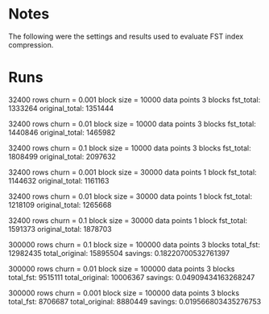 # Notes
The following were the settings and results used to evaluate FST index compression.

# Runs
32400 rows
churn = 0.001
block size = 10000 data points
3 blocks
fst_total: 1333264
original_total: 1351444

32400 rows
churn = 0.01
block size = 10000 data points
3 blocks
fst_total: 1440846
original_total: 1465982

32400 rows
churn = 0.1
block size = 10000 data points
3 blocks
fst_total: 1808499
original_total: 2097632

32400 rows
churn = 0.001
block size = 30000 data points
1 block
fst_total: 1144632
original_total: 1161163

32400 rows
churn = 0.01
block size = 30000 data points
1 block
fst_total: 1218109
original_total: 1265668

32400 rows
churn = 0.1
block size = 30000 data points
1 block
fst_total: 1591373
original_total: 1878703

300000 rows
churn = 0.1
block size = 100000 data points
3 blocks
total_fst: 12982435
total_original: 15895504
savings: 0.18220700532761397

300000 rows
churn = 0.01
block size = 100000 data points
3 blocks
total_fst: 9515111
total_original: 10006367
savings: 0.04909434163268247

300000 rows
churn = 0.001
block size = 100000 data points
3 blocks
total_fst: 8706687
total_original: 8880449
savings: 0.019566803435276753
